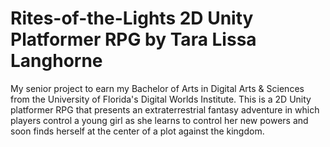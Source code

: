# Rites-of-the-Lights 2D Unity Platformer RPG by Tara Lissa Langhorne
My senior project to earn my Bachelor of Arts in Digital Arts &amp; Sciences from the University of Florida's Digital Worlds Institute. This is a 2D Unity platformer RPG that presents an extraterrestrial fantasy adventure in which players control a young girl as she learns to control her new powers and soon finds herself at the center of a plot against the kingdom.
